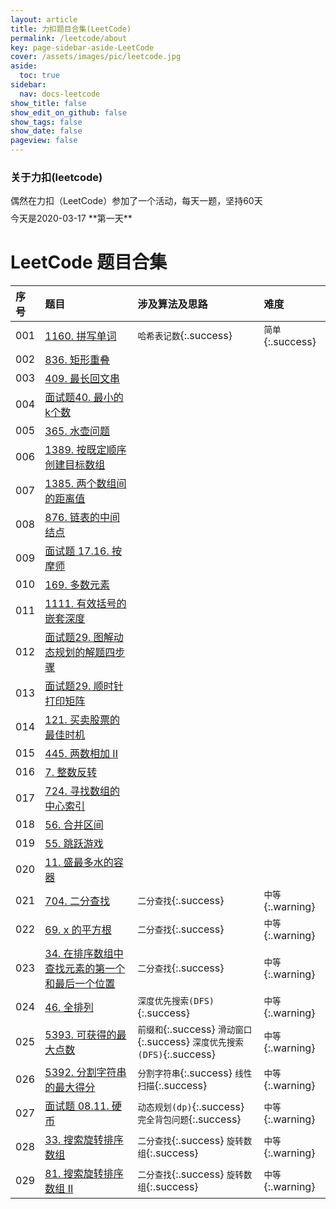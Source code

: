 ```yaml
---
layout: article
title: 力扣题目合集(LeetCode)
permalink: /leetcode/about
key: page-sidebar-aside-LeetCode
cover: /assets/images/pic/leetcode.jpg
aside:
  toc: true
sidebar:
  nav: docs-leetcode
show_title: false
show_edit_on_github: false
show_tags: false
show_date: false
pageview: false
---
```

<style>
  .hero-example p {
    margin: .5rem 0;
  }
  .hero-example--height {
    height: 500px;
  }
  .hero-fill-example {
    background-color: #ccc;
  }
  .hero-fill-example--dark {
    background-color: #123;
  }
  .hero-bg-image-example {
    background-image: url("/docs/assets/images/cover1.jpg");
  }
  .hero-bg-image-example--linear-gradient {
    background-image: linear-gradient(135deg, rgba(255, 69, 0, .5), rgba(255, 197, 0, .2)), url("/docs/assets/images/cover1.jpg");
  }
</style>

<div class="hero hero-example hero--dark hero-bg-image-example my-3">
  <div class="hero__content">
    <h3>关于力扣(leetcode)</h3>
    <p>偶然在力扣（LeetCode）参加了一个活动，每天一题，坚持60天</p>
    <p>今天是2020-03-17 **第一天**</p>
  </div>
</div>

# LeetCode 题目合集

|序号| 题目 | 涉及算法及思路 |  难度 |
| :-----| :-----|:-----|:-----|
|001| [1160. 拼写单词](/leetcode/2020/0317/001) | `哈希表记数`{:.success}   |  `简单`{:.success}  |     
|002| [836. 矩形重叠](/leetcode/2020/0318/002) |    |    |     
|003| [409. 最长回文串](/leetcode/2020/0319/003) |    |    |     
|004| [面试题40. 最小的k个数](/leetcode/2020/0320/004) |    |    |     
|005| [365. 水壶问题](/leetcode/2020/0321/005) |    |    |     
|006| [1389. 按既定顺序创建目标数组](/leetcode/2020/0322/006) |    |    |     
|007| [1385. 两个数组间的距离值](/leetcode/2020/0322/007) |    |    |     
|008| [876. 链表的中间结点](/leetcode/2020/0323/008) |    |    |     
|009| [面试题 17.16. 按摩师](/leetcode/2020/0324/009) |    |    |     
|010| [169. 多数元素](/leetcode/2020/0325/010) |    |    |     
|011| [1111. 有效括号的嵌套深度](/leetcode/2020/0401/012) |    |    |     
|012| [面试题29. 图解动态规划的解题四步骤](/leetcode/2020/0402/013) |    |    |     
|013| [面试题29. 顺时针打印矩阵](/leetcode/2020/0411/014) |    |    |     
|014| [121. 买卖股票的最佳时机](/leetcode/2020/0412/015) |    |    |     
|015| [445. 两数相加 II](/leetcode/2020/0414/016) |    |    |     
|016| [7. 整数反转](/leetcode/2020/0415/017) |    |    |     
|017| [724. 寻找数组的中心索引](/leetcode/2020/0415/018) |         
|018| [56. 合并区间](/leetcode/2020/0415/018) |    |    |     
|019| [55. 跳跃游戏](/leetcode/2020/0417/020) |    |    |     
|020| [11. 盛最多水的容器](/leetcode/2020/0418/021) |    |    |     
|021| [704. 二分查找](/leetcode/2020/0419/022) | `二分查找`{:.success}   | `中等`{:.warning}  |  
|022| [69. x 的平方根](/leetcode/2020/0423/023) |  `二分查找`{:.success}  |  `中等`{:.warning}   |  
|023| [34. 在排序数组中查找元素的第一个和最后一个位置](/leetcode/2020/0423/024) |  `二分查找`{:.success}  | `中等`{:.warning}  |  
|024| [46. 全排列](/leetcode/2020/0425/025) | `深度优先搜索(DFS)`{:.success}   |  `中等`{:.warning}   |  
|025| [5393. 可获得的最大点数](/leetcode/2020/0426/025) | `前缀和`{:.success} `滑动窗口`{:.success} `深度优先搜索(DFS)`{:.success}| `中等`{:.warning}  |  
|026| [5392. 分割字符串的最大得分](/leetcode/2020/0426/026) | `分割字符串`{:.success}  `线性扫描`{:.success} |  `中等`{:.warning}   |  
|027| [面试题 08.11. 硬币](/leetcode/2020/0426/026/03) | `动态规划(dp)`{:.success} `完全背包问题`{:.success} |  `中等`{:.warning}   |  
|028| [33. 搜索旋转排序数组](/leetcode/2020/0427/027/01) | `二分查找`{:.success}  `旋转数组`{:.success}  | `中等`{:.warning}  |  
|029| [81. 搜索旋转排序数组 II](/leetcode/2020/0427/027/02) | `二分查找`{:.success}  `旋转数组`{:.success}  | `中等`{:.warning}  |  
